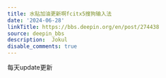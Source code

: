 ```yaml
---
title: 水贴加油更新啊fcitx5搜狗输入法
date: '2024-06-28'
linkTitle: https://bbs.deepin.org/en/post/274438
source: deepin_bbs
description:  Jokul 
disable_comments: true
---
```

每天update更新
